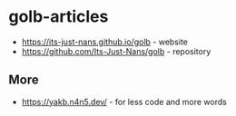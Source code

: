 # golb-articles

- <https://its-just-nans.github.io/golb> - website
- <https://github.com/Its-Just-Nans/golb> - repository

## More

- <https://yakb.n4n5.dev/> - for less code and more words
